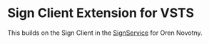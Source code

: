 # Sign Client Extension for VSTS

This builds on the Sign Client in the [SignService](https://github.com/onovotny/SignService) for Oren Novotny.